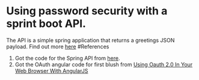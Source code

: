 # Using password security with a sprint boot API.
The API is a simple spring application that returns a greetings JSON payload. Find out more [here](https://spring.io/guides/gs/rest-service/)
#References
1. Got the code for the Spring API from [here](https://github.com/spring-guides/gs-rest-service). 
2. Got the OAuth angular code for first blush from [Using Oauth 2.0 In Your Web Browser With AngularJS](https://www.thepolyglotdeveloper.com/2015/03/using-oauth-2-0-in-your-web-browser-with-angularjs/)